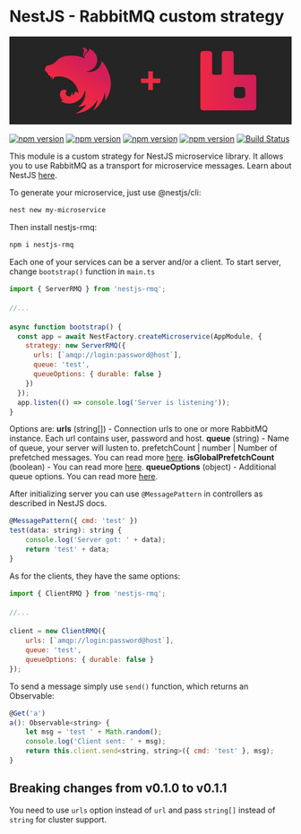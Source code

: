 # NestJS - RabbitMQ custom strategy
![alt cover](https://github.com/AlariCode/nestjs-rmq/raw/master/img/logo.jpg)

[![npm version](https://badgen.net/npm/v/nestjs-rmq)](https://www.npmjs.com/package/nestjs-rmq)
[![npm version](https://badgen.net/npm/license/nestjs-rmq)](https://www.npmjs.com/package/nestjs-rmq)
[![npm version](https://badgen.net/github/open-issues/AlariCode/nestjs-rmq)](https://github.com/AlariCode/nestjs-rmq/issues)
[![npm version](https://badgen.net/github/prs/AlariCode/nestjs-rmq)](https://github.com/AlariCode/nestjs-rmq/pulls)
[![Build Status](https://travis-ci.org/AlariCode/nestjs-rmq.svg?branch=master)](https://travis-ci.org/AlariCode/nestjs-rmq)

This module is a custom strategy for NestJS microservice library. It allows you to use RabbitMQ as a transport for microservice messages. Learn about NestJS [here](https://nestjs.com).

To generate your microservice, just use @nestjs/cli:

``` bash
nest new my-microservice
```

Then install nestjs-rmq:

``` bash
npm i nestjs-rmq
```

Each one of your services can be a server and/or a client. To start server, change `bootstrap()` function in `main.ts`

``` javascript
import { ServerRMQ } from 'nestjs-rmq';

//...

async function bootstrap() {
  const app = await NestFactory.createMicroservice(AppModule, {
    strategy: new ServerRMQ({
      urls: [`amqp://login:password@host`],
      queue: 'test',
      queueOptions: { durable: false }
    })
  });
  app.listen(() => console.log('Server is listening'));
}
```
Options are:
**urls** (string[]) - Connection urls to one or more RabbitMQ instance. Each url contains user, password and host.
**queue** (string) - Name of queue, your server will lusten to.
prefetchCount | number | Number of prefetched messages. You can read more [here](https://github.com/postwait/node-amqp).
**isGlobalPrefetchCount** (boolean) - You can read more [here](https://github.com/postwait/node-amqp).
**queueOptions** (object) - Additional queue options. You can read more [here](https://github.com/postwait/node-amqp).

After initializing server you can use `@MessagePattern` in controllers as described in NestJS docs.

``` javascript
@MessagePattern({ cmd: 'test' })
test(data: string): string {
    console.log('Server got: ' + data);
    return 'test' + data;
}
```


As for the clients, they have the same options:

``` javascript
import { ClientRMQ } from 'nestjs-rmq';

//...

client = new ClientRMQ({
    urls: [`amqp://login:password@host`],
    queue: 'test',
    queueOptions: { durable: false }
});
```
To send a message simply use `send()` function, which returns an Observable:
``` javascript
@Get('a')
a(): Observable<string> {
    let msg = 'test ' + Math.random();
    console.log('Client sent: ' + msg);
    return this.client.send<string, string>({ cmd: 'test' }, msg);
}
```

## Breaking changes from v0.1.0 to v0.1.1
You need to use `urls` option instead of `url` and pass `string[]` instead of `string` for cluster support.